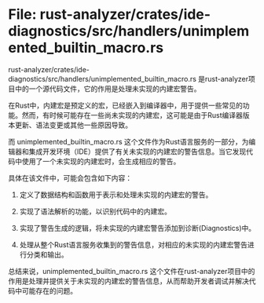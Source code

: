 # File: rust-analyzer/crates/ide-diagnostics/src/handlers/unimplemented_builtin_macro.rs

rust-analyzer/crates/ide-diagnostics/src/handlers/unimplemented_builtin_macro.rs 是rust-analyzer项目中的一个源代码文件，它的作用是处理未实现的内建宏警告。

在Rust中，内建宏是预定义的宏，已经嵌入到编译器中，用于提供一些常见的功能。然而，有时候可能存在一些尚未实现的内建宏，这可能是由于Rust编译器版本更新、语法变更或其他一些原因导致。

而 unimplemented_builtin_macro.rs 这个文件作为Rust语言服务的一部分，为编辑器和集成开发环境（IDE）提供了有关未实现的内建宏的警告信息。当它发现代码中使用了一个未实现的内建宏时，会生成相应的警告。

具体在该文件中，可能会包含如下内容：

1. 定义了数据结构和函数用于表示和处理未实现的内建宏的警告。

2. 实现了语法解析的功能，以识别代码中的内建宏。

3. 实现了警告生成的逻辑，将未实现的内建宏警告添加到诊断(Diagnostics)中。

4. 处理从整个Rust语言服务收集到的警告信息，对相应的未实现的内建宏警告进行分类和输出。

总结来说，unimplemented_builtin_macro.rs 这个文件在rust-analyzer项目中的作用是处理并提供关于未实现的内建宏的警告信息，从而帮助开发者调试并解决代码中可能存在的问题。

